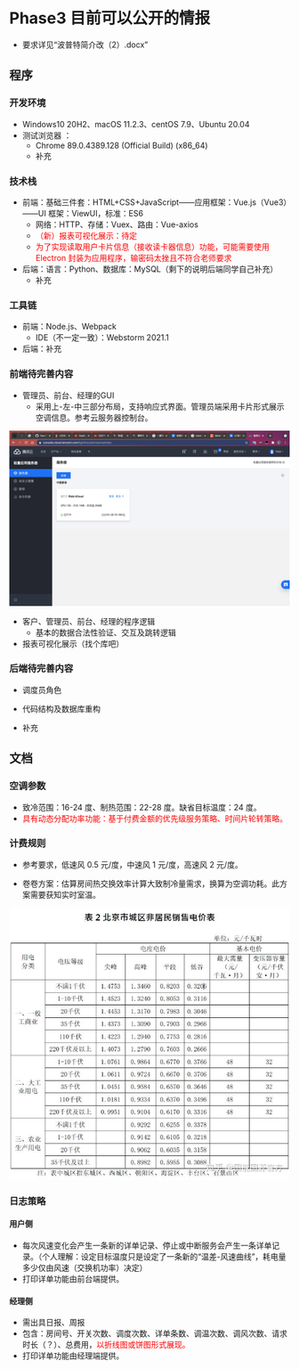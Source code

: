 # Phase3 目前可以公开的情报

* 要求详见“波普特简介改（2）.docx”

## 程序

### 开发环境

* Windows10 20H2、macOS 11.2.3、centOS 7.9、Ubuntu 20.04
* 测试浏览器 ：
	* Chrome 89.0.4389.128 (Official Build) (x86_64)
	* 补充

### 技术栈

* 前端：基础三件套：HTML+CSS+JavaScript——应用框架：Vue.js（Vue3）——UI 框架：ViewUI，标准：ES6
	* 网络：HTTP、存储：Vuex、路由：Vue-axios
	* <span style="color:red;">（新）报表可视化展示：待定</span>
	* <span style="color:red;">为了实现读取用户卡片信息（接收读卡器信息）功能，可能需要使用 Electron 封装为应用程序，输密码太挫且不符合老师要求</span>
* 后端：语言：Python、数据库：MySQL（剩下的说明后端同学自己补充）
	* 补充

### 工具链

* 前端：Node.js、Webpack
	* IDE（不一定一致）：Webstorm 2021.1
* 后端：补充

### 前端待完善内容

* 管理员、前台、经理的GUI
	* 采用上-左-中三部分布局，支持响应式界面。管理员端采用卡片形式展示空调信息。参考云服务器控制台。

<img src="前端修改内容.assets/image-20210420150039795.png" alt="image-20210420150039795" style="zoom:50%;" />

* 客户、管理员、前台、经理的程序逻辑
	* 基本的数据合法性验证、交互及跳转逻辑
* 报表可视化展示（找个库吧）

### 后端待完善内容

* 调度员角色

* 代码结构及数据库重构
* 补充

## 文档

### 空调参数

* 致冷范围：16-24 度、制热范围：22-28 度。缺省目标温度：24 度。
* <span style="color:red;">具有动态分配功率功能：基于付费金额的优先级服务策略、时间片轮转策略。</span>

### 计费规则

* 参考要求，低速风 0.5 元/度，中速风 1 元/度，高速风 2 元/度。

* 卷卷方案：估算房间热交换效率计算大致制冷量需求，换算为空调功耗。此方案需要获知实时室温。

<img src="前端修改内容.assets/北京市非居民用电价格.jpg" alt="北京市非居民用电价格" style="zoom: 67%;" />

### 日志策略

#### 用户侧

* 每次风速变化会产生一条新的详单记录、停止或中断服务会产生一条详单记录。（个人理解：设定目标温度只是设定了一条新的“温差-风速曲线”，耗电量多少仅由风速（交换机功率）决定）
* 打印详单功能由前台端提供。

#### 经理侧

* 需出具日报、周报
* 包含：房间号、开关次数、调度次数、详单条数、调温次数、调风次数、请求时长（？）、总费用，<span style="color:red;">以折线图或饼图形式展现。</span>
* 打印详单功能由经理端提供。

